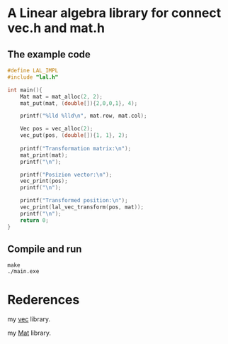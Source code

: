 # A Linear algebra library for connect vec.h and mat.h

## The example code
```C
#define LAL_IMPL
#include "lal.h"

int main(){
    Mat mat = mat_alloc(2, 2);
    mat_put(mat, (double[]){2,0,0,1}, 4);

    printf("%lld %lld\n", mat.row, mat.col);

    Vec pos = vec_alloc(2);
    vec_put(pos, (double[]){1, 1}, 2);
    
    printf("Transformation matrix:\n");
    mat_print(mat); 
    printf("\n");

    printf("Posizion vector:\n");
    vec_print(pos);
    printf("\n");

    printf("Transformed position:\n");
    vec_print(lal_vec_transform(pos, mat));
    printf("\n");
    return 0;
}
```

## Compile and run
```console
make
./main.exe
```

# Rederences
my [vec](https://github.com/domonkosgyomorey/Vec/) library.

my [Mat](https://github.com/domonkosgyomorey/Mat/) library.
